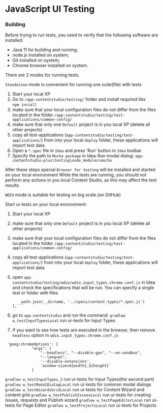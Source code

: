 JavaScript UI Testing
===

### Building

Before trying to run tests, you need to verify that the following software are installed:

* Java 11 for building and running;
* node.js installed on system;
* Git installed on system;
* Chrome browser installed on system.

There are 2 modes for running tests.

`Standalone` mode is convenient for running one suite(file) with tests

1. Start your local XP
2. Go to `/app-contentstudio/testing/` folder and install required libs  
    ``` npm install ```
3. make sure that your local configuration files do not differ from the files located in the folder `/app-contentstudio/testing/test-applications/common-config/`
4. make sure that only one `Default` project is in you local XP (delete all other projects)
5. copy all test-applications (`app-contentstudio/testing/test-applications/`) from  into your local `deploy` folder, these applications will import test data
6. Open a `*.spec` file in `Idea` and press 'Run' button in `Idea` toolbar
7. Specify the path to `Mocha package` in Idea-Run modal dialog: `app-contentstudio-plus\testing\node_modules\mocha`

 After these steps special `Browser for testing` will be installed and started on your local environment
 While the tests are running, you should not perform any actions in you local Content Studio, as this may affect the test results

`WDIO` mode is suitable for testing on big scale.(on GitHub)

Start ui-tests on your local environment:
1. Start your local XP
2. make sure that only one `Default` project is in you local XP (delete all other projects)
3. make sure that your local configuration files do not differ from the files located in the folder `/app-contentstudio/testing/test-applications/common-config/`
4. copy all test-applications (`app-contentstudio/testing/test-applications/`) from  into your local `deploy` folder, these applications will import test data
5. open `app-contentstudio/testing/wdio/wdio.input_types.chrome.conf.js` in Idea and check the specifications that will be run.
   You can specify a single test or folder with files

    ``` specs: [
        path.join(__dirname, '../specs/content-types/*.spec.js')
    ],```
   
6. go to `app-contentstudio` and run the command: 
    ```gradlew w_testInputTypesLocal```  run ui-tests for Input Types

7. If you want to see how tests are executed in the browser, then remove ``headless`` option in `wdio.input_types.chrome.conf.js`

```
 'goog:chromeOptions': {
            "args": [
                "--headless", "--disable-gpu", "--no-sandbox",
                "--lang=en",
                '--disable-extensions',
                `window-size=${width},${height}`
            ]
```

```gradlew w_testInputTypes_2```       run ui-tests for Input Types(the second part)
```gradlew w_testModalDialogLocal```   run ui-tests for common modal dialogs
```gradlew w_testWizardsGridLocal```   run ui-tests for Content Wizard and content grid
```gradlew w_testPublishIssuesLocal``` run ui-tests for creating issues, requests and Publish wizard
```gradlew w_testPageEditorLocal```    run ui-tests for Page Editor
```gradlew w_testProjectsLocal```      run ui-tests for Projects



